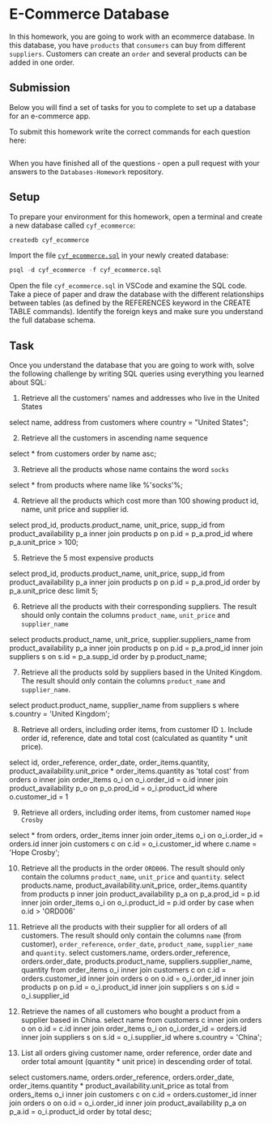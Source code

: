 # E-Commerce Database

In this homework, you are going to work with an ecommerce database. In this database, you have `products` that `consumers` can buy from different `suppliers`. Customers can create an `order` and several products can be added in one order.

## Submission

Below you will find a set of tasks for you to complete to set up a database for an e-commerce app.

To submit this homework write the correct commands for each question here:
```sql


```

When you have finished all of the questions - open a pull request with your answers to the `Databases-Homework` repository.

## Setup

To prepare your environment for this homework, open a terminal and create a new database called `cyf_ecommerce`:

```sql
createdb cyf_ecommerce
```

Import the file [`cyf_ecommerce.sql`](./cyf_ecommerce.sql) in your newly created database:

```sql
psql -d cyf_ecommerce -f cyf_ecommerce.sql
```

Open the file `cyf_ecommerce.sql` in VSCode and examine the SQL code. Take a piece of paper and draw the database with the different relationships between tables (as defined by the REFERENCES keyword in the CREATE TABLE commands). Identify the foreign keys and make sure you understand the full database schema.

## Task

Once you understand the database that you are going to work with, solve the following challenge by writing SQL queries using everything you learned about SQL:

1. Retrieve all the customers' names and addresses who live in the United States

select name, address from customers
where country = "United States";

2. Retrieve all the customers in ascending name sequence

select * from customers
order by name asc;

3. Retrieve all the products whose name contains the word `socks`

select * from products
where name like %'socks'%;

4. Retrieve all the products which cost more than 100 showing product id, name, unit price and supplier id.

select prod_id, products.product_name, unit_price, supp_id from product_availability p_a
inner join products p on p.id = p_a.prod_id
where p_a.unit_price > 100;

5. Retrieve the 5 most expensive products

select prod_id, products.product_name, unit_price, supp_id from product_availability p_a
inner join products p on p.id = p_a.prod_id
order by p_a.unit_price desc
limit 5;

6. Retrieve all the products with their corresponding suppliers. The result should only contain the columns `product_name`, `unit_price` and `supplier_name`

select products.product_name, unit_price, supplier.suppliers_name from product_availability p_a
inner join products p on p.id = p_a.prod_id
inner join suppliers s on s.id = p_a.supp_id
order by p.product_name;

7. Retrieve all the products sold by suppliers based in the United Kingdom. The result should only contain the columns `product_name` and `supplier_name`.

select product.product_name, supplier_name from suppliers s
where s.country = 'United Kingdom';

8. Retrieve all orders, including order items, from customer ID `1`. Include order id, reference, date and total cost (calculated as quantity * unit price).

select id, order_reference, order_date, order_items.quantity, product_availability.unit_price * order_items.quantity as 'total cost' from orders o
inner join order_items o_i on o_i.order_id = o.id
inner join product_availability p_o on p_o.prod_id = o_i.product_id
where o.customer_id = 1

9. Retrieve all orders, including order items, from customer named `Hope Crosby`

select * from orders, order_items
inner join order_items o_i on o_i.order_id = orders.id
inner join customers c on c.id = o_i.customer_id
where c.name = 'Hope Crosby';

10. Retrieve all the products in the order `ORD006`. The result should only contain the columns `product_name`, `unit_price` and `quantity`.
select products.name, product_availability.unit_price, order_items.quantity from products p
inner join product_availability p_a on p_a.prod_id = p.id
inner join order_items o_i on o_i.product_id = p.id
order by case when o.id > 'ORD006'

11. Retrieve all the products with their supplier for all orders of all customers. The result should only contain the columns `name` (from customer), `order_reference`, `order_date`, `product_name`, `supplier_name` and `quantity`.
select customers.name, orders.order_reference, orders.order_date, products.product_name, suppliers.supplier_name, quantity from order_items o_i
inner join customers c on c.id = orders.customer_id
inner join orders o on o.id = o_i.order_id
inner join products p on p.id = o_i.product_id
inner join suppliers s on s.id = o_i.supplier_id

12. Retrieve the names of all customers who bought a product from a supplier based in China.
select name from customers c
inner join orders o on o.id = c.id
inner join order_items o_i on o_i.order_id = orders.id
inner join suppliers s on s.id = o_i.supplier_id
where s.country = 'China';

13. List all orders giving customer name, order reference, order date and order total amount (quantity * unit price) in descending order of total.

select customers.name, orders.order_reference, orders.order_date, order_items.quantity * product_availability.unit_price as total from orders_items o_i
inner join customers c on c.id = orders.customer_id
inner join orders o on o.id = o_i.order_id
inner join product_availability p_a on p_a.id = o_i.product_id
order by total desc;

